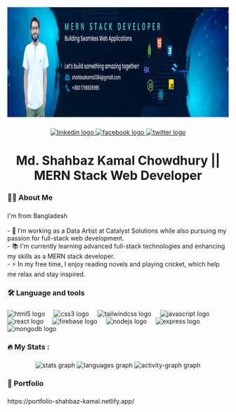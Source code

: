 <div align="center">
  <img height="250" src="https://raw.githubusercontent.com/shahbaz-kamal/shahbaz-kamal/refs/heads/main/banner3.png"  />
</div>

###

<div align="center">
  <a href="https://www.linkedin.com/in/md-shahbaz-kamal-chowdhury/" target="_blank">
    <img src="https://img.shields.io/static/v1?message=LinkedIn&logo=linkedin&label=&color=0077B5&logoColor=white&labelColor=&style=flat" height="25" alt="linkedin logo"  />
  </a>
  <a href="https://www.facebook.com/tamim.chowdhury.543/" target="_blank">
    <img src="https://img.shields.io/static/v1?message=Facebook&logo=facebook&label=&color=1877F2&logoColor=white&labelColor=&style=flat" height="25" alt="facebook logo"  />
  </a>
  <a href="https://x.com/tamim120096" target="_blank">
    <img src="https://img.shields.io/static/v1?message=Twitter&logo=twitter&label=&color=1DA1F2&logoColor=white&labelColor=&style=flat" height="25" alt="twitter logo"  />
  </a>
</div>

###

<h1 align="center">Md. Shahbaz Kamal Chowdhury || MERN Stack Web Developer</h1>





###

<h3 align="left">👩‍💻  About Me</h3>

###

<p align="left">I'm from Bangladesh<br><br>- 🔭 I’m working as a Data Artist at Catalyst Solutions while also pursuing my passion for full-stack web development.<br>- 📚 I'm currently learning advanced full-stack technologies and enhancing my skills as a MERN stack developer.<br>- ⚡ In my free time, I enjoy reading novels and playing cricket, which help me relax and stay inspired.</p>

###

<h3 align="left">🛠 Language and tools</h3>

###

<div align="left">
  <img src="https://cdn.jsdelivr.net/gh/devicons/devicon/icons/html5/html5-original.svg" height="40" alt="html5 logo"  />
  <img width="12" />
  <img src="https://cdn.jsdelivr.net/gh/devicons/devicon/icons/css3/css3-original.svg" height="40" alt="css3 logo"  />
  <img width="12" />
  <img src="https://cdn.simpleicons.org/tailwindcss/06B6D4" height="40" alt="tailwindcss logo"  />
  <img width="12" />
  <img src="https://cdn.simpleicons.org/javascript/F7DF1E" height="40" alt="javascript logo"  />
  <img width="12" />
  <img src="https://cdn.simpleicons.org/react/61DAFB" height="40" alt="react logo"  />
  <img width="12" />
  <img src="https://skillicons.dev/icons?i=firebase" height="40" alt="firebase logo"  />
  <img width="12" />
  <img src="https://cdn.simpleicons.org/nodedotjs/339933" height="40" alt="nodejs logo"  />
  <img width="12" />
  <img src="https://skillicons.dev/icons?i=express" height="40" alt="express logo"  />
  <img width="12" />
  <img src="https://cdn.simpleicons.org/mongodb/47A248" height="40" alt="mongodb logo"  />
</div>

###

<h3 align="left">🔥   My Stats :</h3>

###

<div align="center">
  <img src="https://github-readme-stats.vercel.app/api?username=shahbaz-kamal&hide_title=false&hide_rank=true&show_icons=true&include_all_commits=true&count_private=true&disable_animations=false&theme=dracula&locale=en&hide_border=false&order=1&custom_title=Github%20stats" height="150" alt="stats graph"  />
  <img src="https://github-readme-stats.vercel.app/api/top-langs?username=shahbaz-kamal&locale=en&hide_title=false&layout=compact&card_width=320&langs_count=5&theme=dracula&hide_border=false&order=2" height="150" alt="languages graph"  />
  <img src="https://github-readme-activity-graph.vercel.app/graph?username=shahbaz-kamal&radius=16&theme=github-dark&area=true&order=5&custom_title=My%20Contributions%20graph" height="300" alt="activity-graph graph"  />
</div>

###

<h3 align="left">🌟  Portfolio</h3>

###

<p align="left">https://portfolio-shahbaz-kamal.netlify.app/</p>

###
